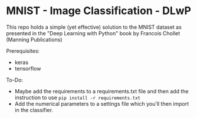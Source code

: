 # MNIST - Image Classification - DLwP

This repo holds a simple (yet effective) solution to the MNIST dataset as presented in the "Deep Learning with Python" book by Francois Chollet (Manning Publications)

Prerequisites:

* keras
* tensorflow

To-Do:

- Maybe add the requirements to a requirements.txt file and then add the instruction to use `pip install -r requirements.txt`
- Add the numerical parameters to a settings file which you'll then import in the classifier.
